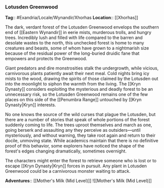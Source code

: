 ### Lotusden Greenwood
**Tag**:: #Exandria/Locale/Wynandir/Xhorhas
**Location**:: [[Xhorhas]]

The dark, verdant forest of the Lotusden Greenwood envelops the southern end of [[Eastern Wynandir]] in eerie mists, murderous trolls, and hungry trees. Incredibly lush and filled with life compared to the barren and desolate wastes to the north, this unchecked forest is home to many creatures and beasts, some of whom have grown to a nightmarish size because of the residual power of the long-buried druidic fane that empowers and protects the Greenwood.

Giant predators and dire monstrosities stalk the undergrowth, while vicious, carnivorous plants patiently await their next meal. Cold nights bring icy mists to the wood, drawing the spirits of those claimed by the Lotusden out into the moonlight to siphon the warmth from the living. The [[Kryn Dynasty]] considers exploiting the mysterious and deadly forest to be an unnecessary risk, so the Lotusden Greenwood remains one of the few places on this side of the [[Penumbra Range]] untouched by [[Kryn Dynasty|Kryn]] interests.

No one knows the source of the wild curses that plague the Lotusden, but there are a number of stories that speak of whole portions of the forest suddenly coming to life. The trees uproot themselves and march as one, going berserk and assaulting any they perceive as outsiders—until mysteriously, and without warning, they take root again and return to their docile, unmoving state. While academics maintain that there is no definitive proof of this behavior, some explorers have noticed the shape of the forest's edges changing dramatically, sometimes overnight.

The characters might enter the forest to retrieve someone who is lost or to escape [[Kryn Dynasty|Kryn]] forces in pursuit. Any plant in Lotusden Greenwood could be a carnivorous monster waiting to attack.

**Adventures**:: [[Mother's Milk (Mid Level)]]
![[Mother's Milk (Mid Level)]]